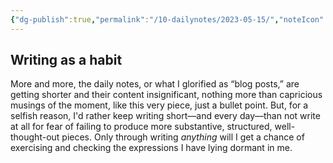 ```yaml
---
{"dg-publish":true,"permalink":"/10-dailynotes/2023-05-15/","noteIcon":"2","created":"","updated":""}
---
```


## Writing as a habit
More and more, the daily notes, or what I glorified as “blog posts,” are getting shorter and their content insignificant, nothing more than capricious musings of the moment, like this very piece, just a bullet point. But, for a selfish reason, I'd rather keep writing short—and every day—than not write at all for fear of failing to produce more substantive, structured, well-thought-out pieces. Only through writing *anything* will I get a chance of exercising and checking the expressions I have lying dormant in me. 